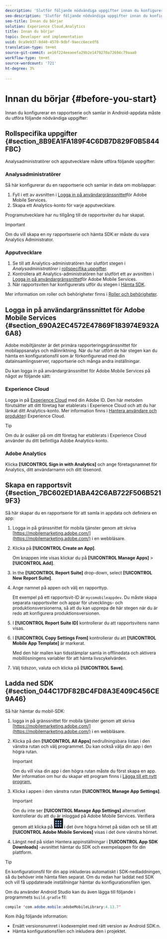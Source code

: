 ```yaml
---
description: 'Slutför följande nödvändiga uppgifter innan du konfigurerar en rapportsserie och samlar in Android-appdata: '
seo-description: 'Slutför följande nödvändiga uppgifter innan du konfigurerar en rapportsserie och samlar in Android-appdata: '
seo-title: Innan du börjar
solution: Experience Cloud,Analytics
title: Innan du börjar
topic: Developer and implementation
uuid: 0ca9e937-8d40-4570-9dbf-9aecc6ecedf6
translation-type: tm+mt
source-git-commit: ae16f224eeaeefa29b2e1479270a72694c79aaa0
workflow-type: tm+mt
source-wordcount: '721'
ht-degree: 3%

---
```



# Innan du börjar {#before-you-start}

Innan du konfigurerar en rapportserie och samlar in Android-appdata måste du utföra följande nödvändiga uppgifter:

## Rollspecifika uppgifter {#section_8B9EA1FA189F4C6DB7D829F0B5844FBC}

Analysadministratörer och apputvecklare måste utföra följande uppgifter:

### Analysadministratörer

Så här konfigurerar du en rapportserie och samlar in data om mobilappar:

1. Fyll i ett av avsnitten i [Logga in på användargränssnittet](../getting-started/requirements.md#section_690A2EC4572E47869F183974E932A6A8)för Adobe Mobile Services.
1. Skapa ett Analytics-konto för varje apputvecklare.

Programutvecklare har nu tillgång till de rapportsviter du har skapat.

>[!IMPORTANT]
>
>Om du vill skapa en ny rapportsserie och hämta SDK:er måste du vara Analytics Administrator.

### Apputvecklare

1. Se till att Analytics-administratören har slutfört stegen i *Analysadministratörer* i [rollspecifika uppgifter](../getting-started/requirements.md#section_8B9EA1FA189F4C6DB7D829F0B5844FBC).
1. Kontrollera att Analytics-administratören har slutfört ett av avsnitten i [Logga in på användargränssnittet](../getting-started/requirements.md#section_690A2EC4572E47869F183974E932A6A8)för Adobe Mobile Services.
1. När rapportsviten har konfigurerats utför du stegen i [Hämta SDK](../getting-started/requirements.md#section_044C17DF82BC4FD8A3E409C456CE9A46).

Mer information om roller och behörigheter finns i [Roller och behörigheter](/help/using/gs/c-mob-roles-and-permissions.md).

## Logga in på användargränssnittet för Adobe Mobile Services {#section_690A2EC4572E47869F183974E932A6A8}

Adobe mobiltjänster är det primära rapporteringsgränssnittet för mobilappsanalys och målinriktning. När du har utfört de här stegen kan du hämta en konfigurationsfil som är förkonfigurerad med din datainsamlingsserver, rapportserie och många andra inställningar.

Du kan logga in på användargränssnittet för Adobe Mobile Services på något av följande sätt:

### Experience Cloud

Logga in på [Experience Cloud](https://experiencecloud.adobe.com) med din Adobe ID. Den här metoden förutsätter att ditt företag har etablerats i Experience Cloud och att du har länkat ditt Analytics-konto. Mer information finns i [Hantera användare och produkter](https://docs.adobe.com/content/help/sv-SE/core-services/interface/manage-users-and-products/admin-getting-started.html)i Experience Cloud.

>[!TIP]
>
>Om du är osäker på om ditt företag har etablerats i Experience Cloud använder du ditt befintliga Adobe Analytics-konto.

### Adobe Analytics

Klicka **[!UICONTROL Sign in with Analytics]** och ange företagsnamnet för Analytics, ditt användarnamn och ditt lösenord.

## Skapa en rapportsvit {#section_7BC602ED1ABA42C6AB722F506B5219F3}

Så här skapar du en rapportserie för att samla in appdata och definiera en app:

1. Logga in på gränssnittet för mobila tjänster genom att skriva [https://mobilemarketing.adobe.com/](https://mobilemarketing.adobe.com/) i en webbläsare.
1. Klicka på **[!UICONTROL Create an App]**.

   Om knappen inte visas klickar du på **[!UICONTROL Manage Apps]** > **[!UICONTROL Add]**.

1. In the **[!UICONTROL Report Suite]** drop-down, select **[!UICONTROL New Report Suite]**.

1. Ange namnet på appen och välj en rapporttyp.

   Ett exempel på ett rapportsvit-ID är `mycomobileappdev`. Du måste skapa separata rapportsviter och appar för utvecklings- och produktionsversionerna, så att du kan upprepa de här stegen när du är redo att konfigurera produktionsversionen.
1. I **[!UICONTROL Report Suite ID]** kontrollerar du att rapportsvitens namn visas.
1. I **[!UICONTROL Copy Settings From]** kontrollerar du att **[!UICONTROL Mobile App Template]** är markerat.

   Med den här mallen kan tidsstämplar samla in offlinedata och aktivera mobillösningens variabler för att hämta livscykelvärden.

1. Välj tidszon, valuta och klicka på **[!UICONTROL Save]**.

## Ladda ned SDK {#section_044C17DF82BC4FD8A3E409C456CE9A46}

Så här hämtar du mobil-SDK:

1. logga in på gränssnittet för mobila tjänster genom att skriva [https://mobilemarketing.adobe.com/](https://mobilemarketing.adobe.com/) i en webbläsare.
1. Klicka på den **[!UICONTROL All Apps]** nedrullningsbara listan i den vänstra rutan och välj programmet.
Du kan också välja din app i den högra rutan.

   >[!IMPORTANT]
   >
   >Om du vill visa din app i den högra rutan måste du först skapa en app. Mer information om hur du skapar ett program finns i [Lägga till ett nytt program.](https://docs.adobe.com/content/help/en/mobile-services/using/manage-apps-ug/t-new-app.html)

1. Klicka i appen i den vänstra rutan **[!UICONTROL Manage App Settings]**.

   >[!IMPORTANT]
   >
   >Om du inte ser **[!UICONTROL Manage App Settings]** alternativet kontrollerar du att du är inloggad på Adobe Mobile Services. Verifiera genom att klicka på ![lösningsväljarikonen](assets/solution-switcher.png) i det övre högra hörnet på sidan och se till att **[!UICONTROL Adobe Mobile Services]** visas i det övre vänstra hörnet.

1. Längst ned på sidan Hantera appinställningar i **[!UICONTROL App SDK Downloads]** -avsnittet hämtar du SDK och exempelappen för din plattform.

>[!TIP]
>
>En konfigurationsfil för din app inkluderas automatiskt i SDK-nedladdningen, så du behöver inte hämta filen separat. Om du redan har laddat ned SDK och vill få uppdaterade inställningar hämtar du konfigurationsfilen igen.

Om du använder Android Studio kan du även lägga till följande i programmets `build.gradle` fil:

```java
compile 'com.adobe.mobile:adobeMobileLibrary:4.13.7'
```

Kom ihåg följande information:

* Ersätt versionsnumret i kodexemplet med rätt version av Android SDK:n.
* Hämta konfigurationsfilen och inkludera den i projektet.